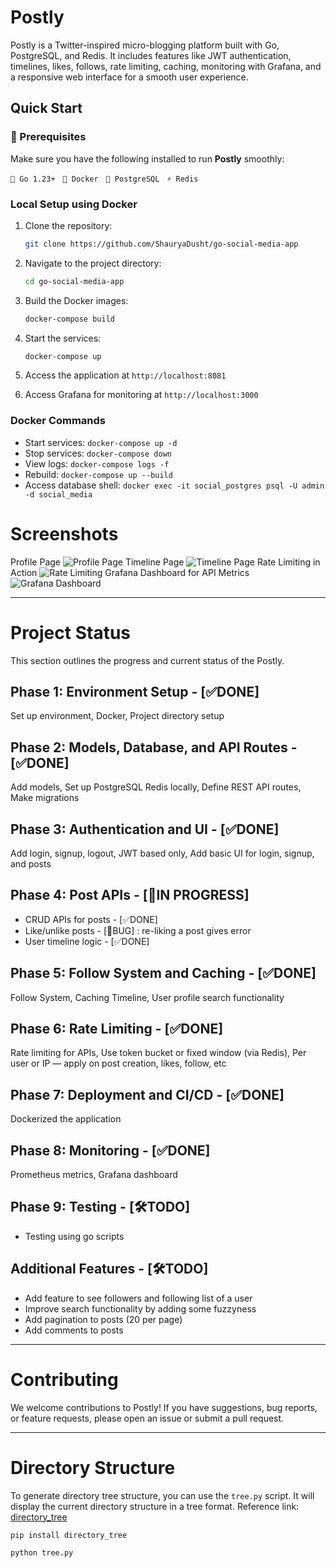 # Postly

Postly is a Twitter-inspired micro-blogging platform built with Go, PostgreSQL, and Redis. It includes features like JWT authentication, timelines, likes, follows, rate limiting, caching, monitoring with Grafana, and a responsive web interface for a smooth user experience.

## Quick Start

### 🚀 Prerequisites

Make sure you have the following installed to run **Postly** smoothly:

`🔧 Go 1.23+` &nbsp;&nbsp;`🐳 Docker` &nbsp;&nbsp;`🐘 PostgreSQL` &nbsp;&nbsp;`⚡ Redis`


### Local Setup using Docker

1. Clone the repository:
   ```bash
   git clone https://github.com/ShauryaDusht/go-social-media-app
   ```

2. Navigate to the project directory:
   ```bash
   cd go-social-media-app
   ```
3.  Build the Docker images:
      ```bash
      docker-compose build
      ```

4. Start the services:
   ```bash
   docker-compose up
   ```

5. Access the application at `http://localhost:8081`

6. Access Grafana for monitoring at `http://localhost:3000`

### Docker Commands
- Start services: `docker-compose up -d`
- Stop services: `docker-compose down`
- View logs: `docker-compose logs -f`
- Rebuild: `docker-compose up --build`
- Access database shell: `docker exec -it social_postgres psql -U admin -d social_media`

# Screenshots
Profile Page
![Profile Page](images/profile.png)
Timeline Page
![Timeline Page](images/timeline.png)
Rate Limiting in Action
![Rate Limiting](images/rateLimiting.png)
Grafana Dashboard for API Metrics
![Grafana Dashboard](images/grafana-dashboard.png)

---
# Project Status

This section outlines the progress and current status of the Postly.

## Phase 1: Environment Setup - [✅DONE]
Set up environment, Docker, Project directory setup

## Phase 2: Models, Database, and API Routes - [✅DONE]
Add models, Set up PostgreSQL Redis locally, Define REST API routes, Make migrations

## Phase 3: Authentication and UI - [✅DONE]
Add login, signup, logout, JWT based only, Add basic UI for login, signup, and posts

## Phase 4: Post APIs - [🚧IN PROGRESS]
- CRUD APIs for posts - [✅DONE]
- Like/unlike posts - [🐞BUG] : re-liking a post gives error
- User timeline logic - [✅DONE]

## Phase 5: Follow System and Caching - [✅DONE]
Follow System, Caching Timeline, User profile search functionality

## Phase 6: Rate Limiting - [✅DONE]
Rate limiting for APIs, Use token bucket or fixed window (via Redis), Per user or IP — apply on post creation, likes, follow, etc

## Phase 7: Deployment and CI/CD - [✅DONE]
Dockerized the application

## Phase 8: Monitoring - [✅DONE]
Prometheus metrics, Grafana dashboard

## Phase 9: Testing - [🛠️TODO]
- Testing using go scripts

## Additional Features - [🛠️TODO]
- Add feature to see followers and following list of a user
- Improve search functionality by adding some fuzzyness
- Add pagination to posts (20 per page)
- Add comments to posts

---

# Contributing
We welcome contributions to Postly! If you have suggestions, bug reports, or feature requests, please open an issue or submit a pull request.

---
# Directory Structure

To generate directory tree structure, you can use the `tree.py` script. It will display the current directory structure in a tree format. Reference link: [directory_tree](https://pypi.org/project/directory-tree/)

```bash
pip install directory_tree
```

```bash
python tree.py
```